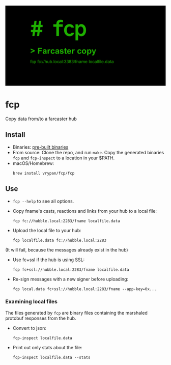 ![social preview image](opengraph.png)


# fcp

Copy data from/to a farcaster hub

## Install

- Binaries: [pre-built binaries](https://github.com/vrypan/fcp/releases)
- From source: Clone the repo, and run `make`. Copy the generated binaries `fcp` and `fcp-inspect` to a location in your $PATH.
- macOS/Homebrew:
  ```
  brew install vrypan/fcp/fcp
  ```

## Use

- `fcp --help` to see all options.

- Copy fname's casts, reactions and links from your hub to a local file:
  ```
  fcp fc://hubble.local:2283/fname localfile.data
  ```

- Upload the local file to your hub:
  ```
  fcp localfile.data fc://hubble.local:2283
  ```
(It will fail, because the messages already exist in the hub)

- Use fc+ssl if the hub is using SSL:
  ```
  fcp fc+ssl://hubble.local:2283/fname localfile.data
  ```

- Re-sign messages with a new signer before uploading:
  ```
  fcp local.data fc+ssl://hubble.local:2283/fname --app-key=0x...
  ```

### Examining local files

The files generated by `fcp` are binary files containing the marshaled
protobuf responses from the hub.

- Convert to json:
  ```
  fcp-inspect localfile.data
  ```
- Print out only stats about the file:
  ```
  fcp-inspect localfile.data --stats
  ```
